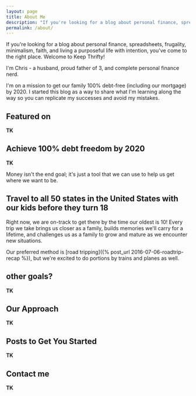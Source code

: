 ```yaml
---
layout: page
title: About Me
description: "If you're looking for a blog about personal finance, spreadsheets, frugality, minimalism, faith, and living a purposeful life with intention, you've come to the right place."
permalink: /about/
---
```


If you're looking for a blog about personal finance, spreadsheets, frugality, minimalism, faith, and living a purposeful life with intention, you've come to the right place. Welcome to Keep Thrifty!

I'm Chris - a husband, proud father of 3, and complete personal finance nerd.

I'm on a mission to get our family 100% debt-free (including our mortgage) by 2020. I started this blog as a way to share what I'm learning along the way so you can replicate my successes and avoid my mistakes.

## Featured on ##

__TK__

## Achieve 100% debt freedom by 2020 ##

__TK__

Money isn't the end goal; it's just a tool that we can use to help us get where we want to be.

## Travel to all 50 states in the United States with our kids before they turn 18 ##

Right now, we are on-track to get there by the time our oldest is 10! Every trip we take brings us closer as a family, builds memories we'll carry for a lifetime, and challenges us as a family to grow and mature as we encounter new situations.

Our preferred method is [road tripping]({% post_url 2016-07-06-roadtrip-recap %}), but we're excited to do portions by trains and planes as well.

## other goals? ##

__TK__

## Our Approach ##

__TK__

## Posts to Get You Started ##

__TK__

## Contact me ##

__TK__
